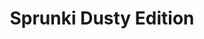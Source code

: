 ---
slug: sprunki-dusty-edition-1860
title: Sprunki Dusty Edition
description: "Sprunki Dusty Edition is an exciting online game. Play for free directly in your browser!"
icon: /images/popular_mods/Sprunki Dusty Edition.png
url: https://wowtbc.net/sprunkin/sprunki-dusty-edition/index.html
previewImage: /images/popular_mods/Sprunki Dusty Edition.png
type: popular mods

# SEO配置
seo:
  title: "Sprunki Dusty Edition - Play Free Online Game | Fun Browser Games"
  description: "Sprunki Dusty Edition - Play this fun online game for free in your browser. No download required!"
  ogImage: "/images/popular_mods/Sprunki Dusty Edition.png"
  keywords: "sprunki-dusty-edition-1860, online game, browser game, free game, popular mods game, play online"

videoUrls:
  - https://www.youtube.com/embed/example1
  - https://www.youtube.com/embed/example2

whyPlay:
  title: "Why Play Sprunki Dusty Edition?"
  items:
    - "Immersive Gameplay: Sprunki Dusty Edition offers an engaging and immersive gaming experience that will keep you entertained for hours"
    - "Challenging Levels: Test your skills with increasingly difficult challenges and obstacles"
    - "Beautiful Graphics: Enjoy stunning visuals and smooth animations that bring the game world to life"
    - "Regular Updates: New content and features are added regularly to keep the game fresh and exciting"
    - "Free to Play: Experience all the fun without spending a penny"
    - "Community Features: Connect with other players, share strategies, and compete for high scores"
    - "Cross-Platform: Play on any device with a web browser, no downloads required"

features:
  title: "Key Features of Sprunki Dusty Edition"
  image: "/images/popular_mods/Sprunki Dusty Edition.png"
  items:
    - "Intuitive Controls: Easy to learn controls make Sprunki Dusty Edition accessible for players of all skill levels"
    - "Multiple Game Modes: Enjoy various gameplay options that provide different challenges and experiences"
    - "Character Customization: Personalize your gaming experience with unique characters and items"
    - "Achievement System: Complete special tasks to earn rewards and recognition"
    - "Leaderboards: Compete with players worldwide and see who can achieve the highest scores"

characteristics:
  title: "Game Characteristics"
  image: "/images/popular_mods/Sprunki Dusty Edition.png"
  items:
    - "Genre: Popular mods game with elements of strategy and skill"
    - "Difficulty: Suitable for both casual gamers and those seeking a challenge"
    - "Play Time: Quick sessions or extended gameplay, depending on your preference"
    - "Art Style: Vibrant and engaging visuals that enhance the gaming experience"
    - "Sound Design: Immersive audio that complements the gameplay perfectly"

info: "Sprunki Dusty Edition is an exciting online game that offers players a unique and engaging gaming experience. With its intuitive controls, stunning visuals, and challenging gameplay, Sprunki Dusty Edition provides hours of entertainment for players of all ages and skill levels. Whether you're looking for a quick gaming session during a break or an extended play session, Sprunki Dusty Edition delivers an immersive experience that will keep you coming back for more. The game features multiple levels of increasing difficulty, ensuring that players are constantly challenged as they progress. With regular updates adding new content and features, Sprunki Dusty Edition remains fresh and exciting, providing endless entertainment options for its growing community of players."

howToPlayIntro: "Welcome to Sprunki Dusty Edition! This guide will walk you through the basics and help you master the game. Whether you're a beginner or looking to improve your skills, these tips and instructions will enhance your gaming experience."

howToPlaySteps:
  - title: "Getting Started"
    description: "Begin your Sprunki Dusty Edition adventure by familiarizing yourself with the controls. Use your keyboard or mouse to navigate through the game interface. The tutorial will guide you through the basic mechanics and help you understand the objectives."
  - title: "Understanding the Objectives"
    description: "In Sprunki Dusty Edition, your main goal is to progress through levels by completing specific objectives. Each level presents unique challenges that require different strategies and approaches."
  - title: "Mastering the Controls"
    description: "Practice using the controls to improve your precision and reaction time. Sprunki Dusty Edition requires quick reflexes and strategic thinking to overcome obstacles and defeat opponents."
  - title: "Utilizing Power-ups"
    description: "Collect power-ups throughout the game to enhance your abilities and overcome difficult challenges. Each power-up offers unique advantages that can be crucial for success."
  - title: "Developing Strategies"
    description: "As you progress in Sprunki Dusty Edition, develop effective strategies for different scenarios. Analyze patterns, anticipate challenges, and adapt your approach to maximize your performance."

faq:
  title: "Frequently Asked Questions about Sprunki Dusty Edition"
  items:
    - question: "Is Sprunki Dusty Edition free to play?"
      answer: "Yes, Sprunki Dusty Edition is completely free to play directly in your web browser. No downloads or purchases are required to enjoy the full game experience."
    - question: "Can I play Sprunki Dusty Edition on mobile devices?"
      answer: "Yes, Sprunki Dusty Edition is optimized for both desktop and mobile play. You can enjoy the game on any device with a web browser and internet connection."
    - question: "Are there any in-game purchases?"
      answer: "While Sprunki Dusty Edition is free to play, there may be optional in-game purchases available for cosmetic items or additional features that don't affect core gameplay."
    - question: "How often is Sprunki Dusty Edition updated?"
      answer: "The developers regularly update Sprunki Dusty Edition with new content, features, and improvements based on player feedback and game performance."
    - question: "Can I play Sprunki Dusty Edition offline?"
      answer: "Currently, Sprunki Dusty Edition requires an internet connection to play as it's a browser-based online game."
    - question: "Is Sprunki Dusty Edition suitable for children?"
      answer: "Yes, Sprunki Dusty Edition is designed to be family-friendly and suitable for players of all ages."
    - question: "How do I report bugs or issues?"
      answer: "If you encounter any problems while playing Sprunki Dusty Edition, you can report them through the game's support page or contact the developers directly through their website."
    - question: "Still Have Questions?"
      answer: "If you have additional questions about Sprunki Dusty Edition that aren't covered in this FAQ, please visit our support center or contact our customer service team for assistance."
---